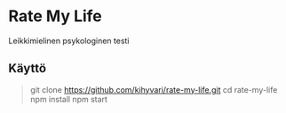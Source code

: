 # Rate My Life

Leikkimielinen psykologinen testi

## Käyttö

> git clone https://github.com/kihyvari/rate-my-life.git
> cd rate-my-life
> npm install
> npm start